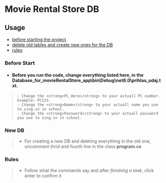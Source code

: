 
# Movie Rental Store DB

 ## Usage
 - [before starting the project](#start)
 - [delete old tables and create new ones for the DB](#New-DB)
 - [rules](#rules)


### <a name="start"></a>Before Start
 - #### Before you run the code, change everything listed here, in the Database_for_movieRentalStore_app\bin\Debug\net8.0\prihlas_udaj.txt.
>     - Change the <strong>PC_Here</strong> to your actuall PC number. Example: PC123.
>     - Change the <strong>Name</strong> to your actuall name you use to sing-in in school.
>     - Change the <strong>Password</strong> to your actuall password you use to sing-in in school.


 ### <a name="New-DB"></a>New DB
> - For creating a new DB and deleting everything in the old one, uncomment thrid and fourth line in the class <strong>program.cs</strong>


 ### <a name="rules"></a>Rules
> - Follow what the commands say and after *finishing a task*, click enter to confirm it
